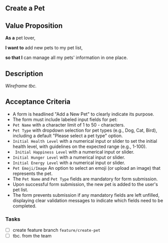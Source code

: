 ## Create a Pet

## Value Proposition
**As a** pet lover,

**I want to** add new pets to my pet list,

**so that I** can manage all my pets' information in one place.

## Description
*Wireframe tbc.*

## Acceptance Criteria
- A form is headlined "Add a New Pet" to clearly indicate its purpose.
- The form must include labeled input fields for pet:
 - `Pet Name`  with a character limit of 1 to 50 - characters.
 - `Pet Type` with dropdown selection for pet types (e.g., Dog, Cat, Bird), including a default "Please select a pet type" option.
 - `Initial Health Level` with a numerical input or slider to set the initial health level, with guidelines on the expected range (e.g., 1-100).
 - ` Initial Happiness Level` with a numerical input or slider. 
 - `Initial Hunger Level` with a numerical input or slider. 
 - `Initial Energy Level` with a numerical input or slider.
 - `Pet Emoji/Image` An option to select an emoji (or upload an image) that represents the pet.
- The `Pet Name` and `Pet Type` fields are mandatory for form submission.
- Upon successful form submission, the new pet is added to the user's pet list.
- The form prevents submission if any mandatory fields are left unfilled, displaying clear validation messages to indicate which fields need to be completed.

### Tasks
- [ ] create feature branch `feature/create-pet`
- [ ] tbc. from the team

